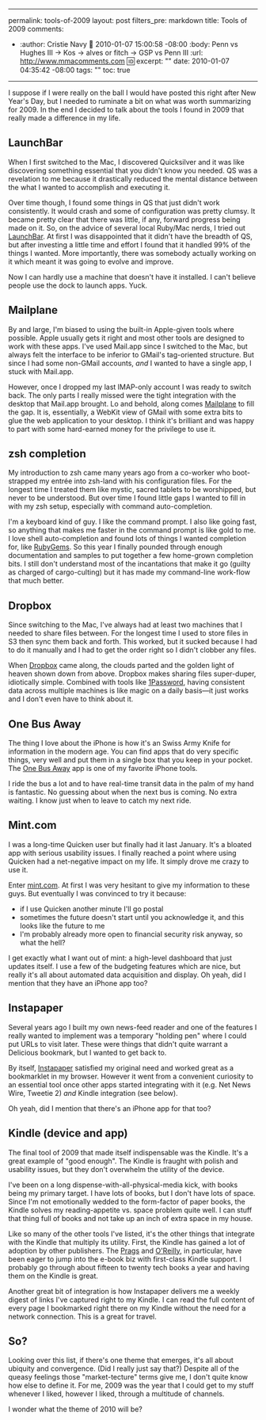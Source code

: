 ----- 
permalink: tools-of-2009
layout: post
filters_pre: markdown
title: Tools of 2009
comments: 
- :author: Cristie Navy
  :date: 2010-01-07 15:00:58 -08:00
  :body: Penn vs Hughes III -&gt; Kos -&gt; alves or fitch -&gt; GSP vs Penn III
  :url: http://www.mmacomments.com
  :id: 
excerpt: ""
date: 2010-01-07 04:35:42 -08:00
tags: ""
toc: true
-----
I suppose if I were really on the ball I would have posted this right after New Year's Day, but I needed to ruminate a bit on what was worth summarizing for 2009. In the end I decided to talk about the tools I found in 2009 that really made a difference in my life.

## LaunchBar
When I first switched to the Mac, I discovered Quicksilver and it was like discovering something essential that you didn't know you needed. QS was a revelation to me because it drastically reduced the mental distance between the what I wanted to accomplish and executing it.

Over time though, I found some things in QS that just didn't work consistently. It would crash and some of configuration was pretty clumsy. It became pretty clear that there was little, if any, forward progress being made on it. So, on the advice of several local Ruby/Mac nerds, I tried out [LaunchBar](http://www.obdev.at/products/launchbar). At first I was disappointed that it didn't have the breadth of QS, but after investing a little time and effort I found that it handled 99% of the things I wanted. More importantly, there was somebody actually working on it which meant it was going to evolve and improve.

Now I can hardly use a machine that doesn't have it installed. I can't believe people use the dock to launch apps. Yuck.

## Mailplane
By and large, I'm biased to using the built-in Apple-given tools where possible. Apple usually gets it right and most other tools are designed to work with these apps. I've used Mail.app since I switched to the Mac, but always felt the interface to be inferior to GMail's tag-oriented structure. But since I had some non-GMail accounts, _and_ I wanted to have a single app, I stuck with Mail.app.

However, once I dropped my last IMAP-only account I was ready to switch back. The only parts I really missed were the tight integration with the desktop that Mail.app brought. Lo and behold, along comes [Mailplane](http://mailplaneapp.com) to fill the gap. It is, essentially, a WebKit view of GMail with some extra bits to glue the web application to your desktop. I think it's brilliant and was happy to part with some hard-earned money for the privilege to use it.

## zsh completion
My introduction to zsh came many years ago from a co-worker who boot-strapped my entrée into zsh-land with his configuration files. For the longest time I treated them like mystic, sacred tablets to be worshipped, but never to be understood. But over time I found little gaps I wanted to fill in with my zsh setup, especially with command auto-completion.

I'm a keyboard kind of guy. I like the command prompt. I also like going fast, so anything that makes me faster in the command prompt is like gold to me. I love shell auto-completion and found lots of things I wanted completion for, like [RubyGems](http://gist.github.com/164465). So this year I finally pounded through enough documentation and samples to put together a few home-grown completion bits. I still don't understand most of the incantations that make it go (guilty as charged of cargo-culting) but it has made my command-line work-flow that much better.

## Dropbox
Since switching to the Mac, I've always had at least two machines that I needed to share files between. For the longest time I used to store files in S3 then sync them back and forth. This worked, but it sucked because I had to do it manually and I had to get the order right so I didn't clobber any files.

When [Dropbox](http://www.dropbox.com) came along, the clouds parted and the golden light of heaven shown down from above. Dropbox makes sharing files super-duper, idiotically simple. Combined with tools like [1Password](http://agilewebsolutions.com/products/1Password), having consistent data across multiple machines is like magic on a daily basis—it just works and I don't even have to think about it.

## One Bus Away
The thing I love about the iPhone is how it's an Swiss Army Knife for information in the modern age. You can find apps that do very specific things, very well and put them in a single box that you keep in your pocket. The [One Bus Away](http://www.onebusaway.org) app is one of my favorite iPhone tools.

I ride the bus a lot and to have real-time transit data in the palm of my hand is fantastic. No guessing about when the next bus is coming. No extra waiting. I know just when to leave to catch my next ride.

## Mint.com
I was a long-time Quicken user but finally had it last January. It's a bloated app with serious usability issues. I finally reached a point where using Quicken had a net-negative impact on my life. It simply drove me crazy to use it.

Enter [mint.com](http://mint.com). At first I was very hesitant to give my information to these guys. But eventually I was convinced to try it because:
*  if I use Quicken another minute I'll go postal
*  sometimes the future doesn't start until you acknowledge it, and this looks like the future to me
*  I'm probably already more open to financial security risk anyway, so what the hell?


I get exactly what I want out of mint: a high-level dashboard that just updates itself. I use a few of the budgeting features which are nice, but really it's all about automated data acquisition and display. Oh yeah, did I mention that they have an iPhone app too?

## Instapaper
Several years ago I built my own news-feed reader and one of the features I really wanted to implement was a temporary "holding pen" where I could put URLs to visit later. These were things that didn't quite warrant a Delicious bookmark, but I wanted to get back to. 

By itself, [Instapaper](http://instapaper.com) satisfied my original need and worked great as a bookmarklet in my browser. However it went from a convenient curiosity to an essential tool once other apps started integrating with it (e.g. Net News Wire, Tweetie 2) _and_ Kindle integration (see below).

Oh yeah, did I mention that there's an iPhone app for that too?

## Kindle (device and app)
The final tool of 2009 that made itself indispensable was the Kindle. It's a great example of "good enough". The Kindle is fraught with polish and usability issues, but they don't overwhelm the utility of the device. 

I've been on a long dispense-with-all-physical-media kick, with books being my primary target. I have lots of books, but I don't have lots of space. Since I'm not emotionally wedded to the form-factor of paper books, the Kindle solves my reading-appetite vs. space problem quite well. I can stuff that thing full of books and not take up an inch of extra space in my house.

Like so many of the other tools I've listed, it's the other things that integrate with the Kindle that multiply its utility. First, the Kindle has gained a lot of adoption by other publishers. The [Prags](http://pragprog.com) and [O'Reilly](http://oreilly.com), in particular, have been eager to jump into the e-book biz with first-class Kindle support. I probably go through about fifteen to twenty tech books a year and having them on the Kindle is great.

Another great bit of integration is how Instapaper delivers me a weekly digest of links I've captured right to my Kindle. I can read the full content of every page I bookmarked right there on my Kindle without the need for a network connection. This is a great for travel.

## So?
Looking over this list, if there's one theme that emerges, it's all about ubiquity and convergence. (Did I really just say that?) Despite all of the queasy feelings those "market-tecture" terms give me, I don't quite know how else to define it. For me, 2009 was the year that I could get to my stuff whenever I liked, however I liked, through a multitude of channels.

I wonder what the theme of 2010 will be?
